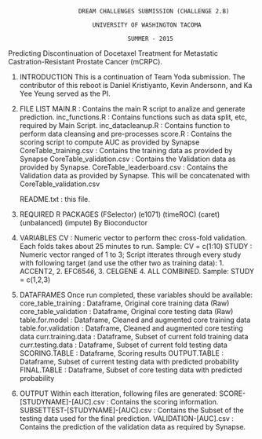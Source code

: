                     	DREAM CHALLENGES SUBMISSION (CHALLENGE 2.B)

                      		UNIVERSITY OF WASHINGTON TACOMA
                      		
                                      SUMMER - 2015

Predicting Discontinuation of Docetaxel Treatment for Metastatic 
Castration-Resistant Prostate Cancer (mCRPC).


1. INTRODUCTION
	This is a continuation of Team Yoda submission. The contributor of this reboot is Daniel Kristiyanto, Kevin Andersonn, and Ka Yee Yeung served as the PI.
  

2. FILE LIST
	MAIN.R 				: Contains the main R script to analize and generate prediction.
	inc_functions.R 	: Contains functions such as data split, etc, required by Main Script.
	inc_datacleanup.R	: Contains function to perform data cleansing and pre-processes
	score.R				: Contains the scoring script to compute AUC as provided by Synapse
	CoreTable_training.csv 		: Contains the training data as provided by Synapse
	CoreTable_validation.csv	: Contains the Validation data as provided by Synapse.
	CoreTable_leaderboard.csv	: Contains the Validation data as provided by Synapse. This will be concatenated with CoreTable_validation.csv

	README.txt 			: this file.

3. REQUIRED R PACKAGES
	(FSelector) 
	(e1071)
	(timeROC)
	(caret)
	(unbalanced)
	(impute) By Bioconductor

4. VARIABLES
	CV 				: Numeric vector to perform thec cross-fold validation. Each folds takes about 25 minutes to run.  Sample: CV = 	c(1:10) 
	STUDY 			: Numeric vector ranged of 1 to 3; Script itterates through every study with following target (and use the other two as training data): 1. ACCENT2, 2. EFC6546, 3. CELGENE 4. ALL COMBINED. Sample: STUDY = c(1,2,3)

5. DATAFRAMES
Once run completed, these variables should be available:
	core_table_training     : Dataframe, Original core training data (Raw)
	core_table_validation	: Dataframe, Original core testing data (Raw)
	table.for.model      	: Dataframe, Cleaned and augmented core training data
	table.for.validation    : Dataframe, Cleaned and augmented core testing data
	curr.training.data    	: Dataframe, Subset of current fold training data
	curr.testing.data   	: Dataframe, Subset of current fold testing data
	SCORING.TABLE        	: Dataframe, Scoring results
	OUTPUT.TABLE          	: Dataframe, Subset of current testing data with predicted probability
	FINAL.TABLE           	: Dataframe, Subset of core testing data with predicted probability 

6. OUTPUT
Within each itteration, following files are generated:
SCORE-[STUDYNAME]-[AUC].csv			: Contains the scoring information.
SUBSETTEST-[STUDYNAME]-[AUC].csv	: Contains the Subset of the testing data used for the final prediction.
VALIDATION-[AUC].csv				: Contains the prediction of the validation data as required by Synapse.


